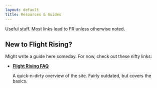 ```yaml
---
layout: default
title: Resources & Guides
---
```

Useful stuff. Most links lead to FR unless otherwise noted.

## New to Flight Rising?

Might write a guide here someday. For now, check out these nifty links:

- **[Flight Rising FAQ](https://www1.flightrising.com/forums/gde/1467442)**
	
	A quick-n-dirty overview of the site. Fairly outdated, but covers the basics.
